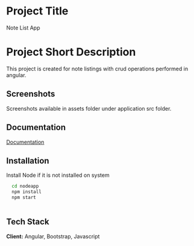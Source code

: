 # Project Title

Note List App

# Project Short Description

This project is created for note listings with crud operations performed in angular.


## Screenshots

Screenshots available in assets folder under application src folder.


## Documentation

[Documentation](https://angular.io/)


## Installation

Install Node if it is not installed on system

```bash
  cd nodeapp
  npm install
  npm start
  
```
    

## Tech Stack

**Client:** Angular, Bootstrap, Javascript

